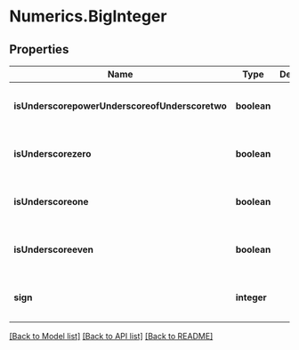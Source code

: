 # Numerics.BigInteger

## Properties
Name | Type | Description | Notes
------------ | ------------- | ------------- | -------------
**isUnderscorepowerUnderscoreofUnderscoretwo** | **boolean** |  | [optional] [readonly] [default to null]
**isUnderscorezero** | **boolean** |  | [optional] [readonly] [default to null]
**isUnderscoreone** | **boolean** |  | [optional] [readonly] [default to null]
**isUnderscoreeven** | **boolean** |  | [optional] [readonly] [default to null]
**sign** | **integer** |  | [optional] [readonly] [default to null]

[[Back to Model list]](../README.md#documentation-for-models) [[Back to API list]](../README.md#documentation-for-api-endpoints) [[Back to README]](../README.md)


